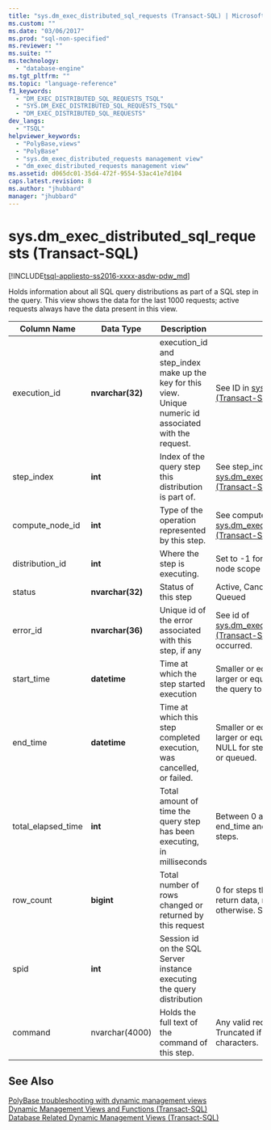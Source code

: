 ```yaml
---
title: "sys.dm_exec_distributed_sql_requests (Transact-SQL) | Microsoft Docs"
ms.custom: ""
ms.date: "03/06/2017"
ms.prod: "sql-non-specified"
ms.reviewer: ""
ms.suite: ""
ms.technology: 
  - "database-engine"
ms.tgt_pltfrm: ""
ms.topic: "language-reference"
f1_keywords: 
  - "DM_EXEC_DISTRIBUTED_SQL_REQUESTS_TSQL"
  - "SYS.DM_EXEC_DISTRIBUTED_SQL_REQUESTS_TSQL"
  - "DM_EXEC_DISTRIBUTED_SQL_REQUESTS"
dev_langs: 
  - "TSQL"
helpviewer_keywords: 
  - "PolyBase,views"
  - "PolyBase"
  - "sys.dm_exec_distributed_requests management view"
  - "dm_exec_distributed_requests management view"
ms.assetid: d065dc01-35d4-472f-9554-53ac41e7d104
caps.latest.revision: 8
ms.author: "jhubbard"
manager: "jhubbard"
---
```

# sys.dm_exec_distributed_sql_requests (Transact-SQL)
[!INCLUDE[tsql-appliesto-ss2016-xxxx-asdw-pdw_md](../../../relational-databases/polybase/includes/tsql-appliesto-ss2016-xxxx-asdw-pdw-md.md)]

  Holds information about all SQL query distributions as part of a SQL step in the query.  This view shows the data for the last 1000 requests; active requests always have the data present in this view.  
  
|Column Name|Data Type|Description|Range|  
|-----------------|---------------|-----------------|-----------|  
|execution_id|**nvarchar(32)**|execution_id and step_index make up the key for this view. Unique numeric id associated with the request.|See ID in [sys.dm_exec_requests &#40;Transact-SQL&#41;](../../../relational-databases/reference/system-dynamic-management-views/sys.dm-exec-requests-transact-sql.md)|  
|step_index|**int**|Index of the query step this distribution is part of.|See step_index in [sys.dm_exec_distributed_request_steps &#40;Transact-SQL&#41;](../../../relational-databases/reference/system-dynamic-management-views/sys.dm-exec-distributed-request-steps-transact-sql.md).|  
|compute_node_id|**int**|Type of the operation represented by this step.|See compute_node_id in [sys.dm_exec_compute_nodes &#40;Transact-SQL&#41;](../../../relational-databases/reference/system-dynamic-management-views/sys.dm-exec-compute-nodes-transact-sql.md).|  
|distribution_id|**int**|Where the step is executing.|Set to -1 for requests that run at the node scope not the distribution scope.|  
|status|**nvarchar(32)**|Status of this step|Active, Cancelled, Completed, Failed, Queued|  
|error_id|**nvarchar(36)**|Unique id of the error associated with this step, if any|See id of [sys.dm_exec_compute_node_errors &#40;Transact-SQL&#41;](../../../relational-databases/reference/system-dynamic-management-views/sys.dm-exec-compute-node-errors-transact-sql.md), NULL if no error occurred.|  
|start_time|**datetime**|Time at which the step started execution|Smaller or equal to current time and larger or equal to end_compile_time of the query to which this step belongs.|  
|end_time|**datetime**|Time at which this step completed execution, was cancelled, or failed.|Smaller or equal to current time and larger or equal to start_time, set to NULL for steps currently in execution or queued.|  
|total_elapsed_time|**int**|Total amount of time the query step has been executing, in milliseconds|Between 0 and the difference between end_time and start_time. 0 for queued steps.|  
|row_count|**bigint**|Total number of rows changed or returned by this request|0 for steps that did not change or return data, number of rows affected otherwise. Set to -1 for DMS steps.|  
|spid|**int**|Session id on the SQL Server instance executing the query distribution||  
|command|nvarchar(4000)|Holds the full text of the command of this step.|Any valid request string for a step. Truncated if longer than 4000 characters.|  
  
## See Also  
 [PolyBase troubleshooting with dynamic management views](../../../a9retired/polybase-troubleshooting-with-dynamic-management-views.md)   
 [Dynamic Management Views and Functions &#40;Transact-SQL&#41;](../Topic/Dynamic%20Management%20Views%20and%20Functions%20\(Transact-SQL\).md)   
 [Database Related Dynamic Management Views &#40;Transact-SQL&#41;](../../../relational-databases/reference/system-dynamic-management-views/database-related-dynamic-management-views-transact-sql.md)  
  
  